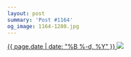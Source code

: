 ```yaml
---
layout: post
summary: 'Post #1164'
og_image: 1164-1280.jpg
---
```


<p>
 <time>
  <a href="/1164">
   {{ page.date | date: "%B %-d, %Y" }}
  </a>
 </time>
 <a href="/1164">
  <img data-taken="5/24/2020" sizes="(min-width: 700px) 50vw, calc(100vw - 2rem)" src="{{ site.assets_url }}/1164-640.jpg" srcset="{{ site.assets_url }}/1164-320.jpg 320w, {{ site.assets_url }}/1164-640.jpg 640w, {{ site.assets_url }}/1164-960.jpg 960w, {{ site.assets_url }}/1164-1280.jpg 1280w"/>
 </a>
</p>
